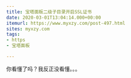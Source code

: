 ```yaml
---
title: 宝塔面板二级子目录开启SSL证书
date: 2020-03-01T13:04:14.000+00:00
itemurl: https://www.myxzy.com/post-497.html
sites: myxzy.com
tags:
- https
- 宝塔面板

---
```

你看懂了吗？我反正没看懂。。。